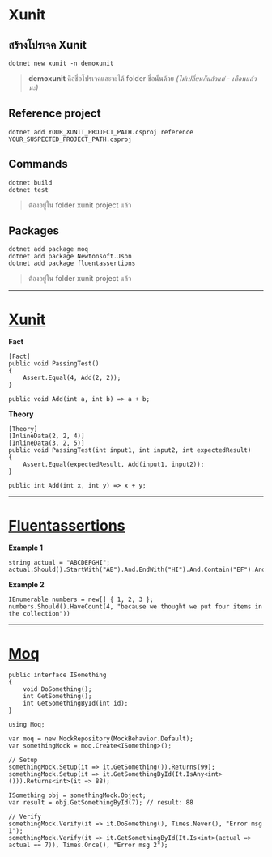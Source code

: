 # Xunit

## สร้างโปรเจค Xunit
```
dotnet new xunit -n demoxunit
```
> **demoxunit** คือชื่อโปรเจคและจะได้ folder ชื่อนั้นด้วย *(ไม่เปลี่ยนก็แล้วแต่ - เตือนแล้วนะ)*

## Reference project
```
dotnet add YOUR_XUNIT_PROJECT_PATH.csproj reference YOUR_SUSPECTED_PROJECT_PATH.csproj
```

## Commands
```
dotnet build
dotnet test
```
> ต้องอยู่ใน folder xunit project แล้ว  

## Packages
```
dotnet add package moq
dotnet add package Newtonsoft.Json
dotnet add package fluentassertions
```
> ต้องอยู่ใน folder xunit project แล้ว  

---
# [Xunit](https://xunit.github.io/docs/getting-started-dotnet-core)
**Fact**
```
[Fact]
public void PassingTest()
{
    Assert.Equal(4, Add(2, 2));
}

public void Add(int a, int b) => a + b;
```
**Theory**
```
[Theory]
[InlineData(2, 2, 4)]
[InlineData(3, 2, 5)]
public void PassingTest(int input1, int input2, int expectedResult)
{
    Assert.Equal(expectedResult, Add(input1, input2));
}

public int Add(int x, int y) => x + y;
```
---
# [Fluentassertions](https://fluentassertions.com/examples)
**Example 1**
```
string actual = "ABCDEFGHI";
actual.Should().StartWith("AB").And.EndWith("HI").And.Contain("EF").And.HaveLength(9);
```
**Example 2**
```
IEnumerable numbers = new[] { 1, 2, 3 };
numbers.Should().HaveCount(4, "because we thought we put four items in the collection"))
```
---
# [Moq](https://github.com/Moq/moq4/wiki/Quickstart)
```
public interface ISomething
{
    void DoSomething();
    int GetSomething();
    int GetSomethingById(int id);
}
```
```
using Moq;
```
```
var moq = new MockRepository(MockBehavior.Default);
var somethingMock = moq.Create<ISomething>();

// Setup
somethingMock.Setup(it => it.GetSomething()).Returns(99);
somethingMock.Setup(it => it.GetSomethingById(It.IsAny<int>())).Returns<int>(it => 88);

ISomething obj = somethingMock.Object;
var result = obj.GetSomethingById(7); // result: 88

// Verify
somethingMock.Verify(it => it.DoSomething(), Times.Never(), "Error msg 1");
somethingMock.Verify(it => it.GetSomethingById(It.Is<int>(actual => actual == 7)), Times.Once(), "Error msg 2");
```

